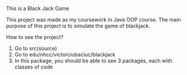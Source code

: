 This is a Black Jack Game 

This project was made as my coursework in Java OOP course.
The main purpose of this project is to simulate the game of blackjack.

How to see the project?
  1. Go to src(source)
  2. Go to edu/nhcc/victorciubaciuc/blackjack
  3. In this package, you should be able to see 3 packages, each with classes of code
